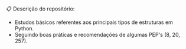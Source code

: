 📋 Descrição do repositório:

* Estudos básicos referentes aos principais tipos de estruturas em Python.
* Seguindo boas práticas e recomendações de algumas PEP's (8, 20, 257).




